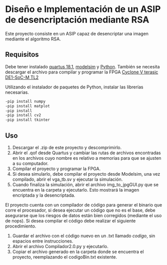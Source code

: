 # Diseño e Implementación de un ASIP de desencriptación mediante RSA
Este proyecto consiste en un ASIP capaz de desencriptar una imagen mediante el algoritmo RSA.

## Requisitos

Debe tener instalado [quartus 18.1](https://www.intel.com/content/www/us/en/programmable/downloads/download-center.html), [modelsim](https://www.intel.com/content/www/us/en/software/programmable/quartus-prime/model-sim.html) y [Python](https://www.python.org/downloads/). También se necesita descargar el archivo para compilar y programar la FPGA [Cyclone V terasic DE1-SoC-M TL2](https://www.intel.com/content/www/us/en/programmable/downloads/download-center.html) 

Utilizando el instalador de paquetes de Python, instalar las librerías necesarias.

```bash
-pip install numpy
-pip install matplot
-pip install 
-pip install cv2 
-pip install tkinter
```

## Uso
1. Descargar el .zip de este proyecto y descomprimirlo.
2. Abrir el .qof desde Quartus y cambiar las rutas de archivos encontradas en los archivos cuyo nombre es relativo a memorias para que se ajusten a su computador.
3. Compilar el proyecto y programar la FPGA.
4. Si desea simularlo, debe compilar el proyecto desde Modelsim, una vez compilado, abrir el vga_tb.sv y ejecutar la simulación.
5. Cuando finaliza la simulación, abrir el archivo img_to_jpgGUI.py que se encuentra en la carpeta y ejecutarlo. Esto mostrará la imagen encriptada y la desencriptada.

El proyecto cuenta con un compilador de código para generar el binario que corre el procesador, si desea ejecutar un código que no es el base, debe asegurarse que los riesgos de datos están bien corregidos (mediante el uso de nops). Si desea compilar el código debe realizar el siguiente procedimiento.

1. Guardar el archivo con el código nuevo en un .txt llamado _codigo_, sin espacios entre instrucciones.
2. Abrir el archivo Compilador2.0.py y ejecutarlo.
3. Copiar el archivo generado en la carpeta donde se encuentra el proyecto, reemplazando el codigoBin.txt existente.

